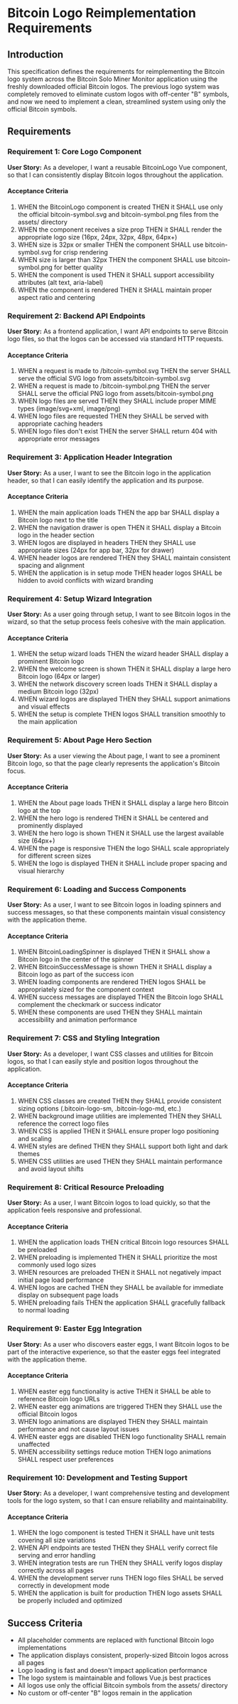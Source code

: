 # Bitcoin Logo Reimplementation Requirements

## Introduction

This specification defines the requirements for reimplementing the Bitcoin logo system across the Bitcoin Solo Miner Monitor application using the freshly downloaded official Bitcoin logos. The previous logo system was completely removed to eliminate custom logos with off-center "B" symbols, and now we need to implement a clean, streamlined system using only the official Bitcoin symbols.

## Requirements

### Requirement 1: Core Logo Component

**User Story:** As a developer, I want a reusable BitcoinLogo Vue component, so that I can consistently display Bitcoin logos throughout the application.

#### Acceptance Criteria

1. WHEN the BitcoinLogo component is created THEN it SHALL use only the official bitcoin-symbol.svg and bitcoin-symbol.png files from the assets/ directory
2. WHEN the component receives a size prop THEN it SHALL render the appropriate logo size (16px, 24px, 32px, 48px, 64px+)
3. WHEN size is 32px or smaller THEN the component SHALL use bitcoin-symbol.svg for crisp rendering
4. WHEN size is larger than 32px THEN the component SHALL use bitcoin-symbol.png for better quality
5. WHEN the component is used THEN it SHALL support accessibility attributes (alt text, aria-label)
6. WHEN the component is rendered THEN it SHALL maintain proper aspect ratio and centering

### Requirement 2: Backend API Endpoints

**User Story:** As a frontend application, I want API endpoints to serve Bitcoin logo files, so that the logos can be accessed via standard HTTP requests.

#### Acceptance Criteria

1. WHEN a request is made to /bitcoin-symbol.svg THEN the server SHALL serve the official SVG logo from assets/bitcoin-symbol.svg
2. WHEN a request is made to /bitcoin-symbol.png THEN the server SHALL serve the official PNG logo from assets/bitcoin-symbol.png
3. WHEN logo files are served THEN they SHALL include proper MIME types (image/svg+xml, image/png)
4. WHEN logo files are requested THEN they SHALL be served with appropriate caching headers
5. WHEN logo files don't exist THEN the server SHALL return 404 with appropriate error messages

### Requirement 3: Application Header Integration

**User Story:** As a user, I want to see the Bitcoin logo in the application header, so that I can easily identify the application and its purpose.

#### Acceptance Criteria

1. WHEN the main application loads THEN the app bar SHALL display a Bitcoin logo next to the title
2. WHEN the navigation drawer is open THEN it SHALL display a Bitcoin logo in the header section
3. WHEN logos are displayed in headers THEN they SHALL use appropriate sizes (24px for app bar, 32px for drawer)
4. WHEN header logos are rendered THEN they SHALL maintain consistent spacing and alignment
5. WHEN the application is in setup mode THEN header logos SHALL be hidden to avoid conflicts with wizard branding

### Requirement 4: Setup Wizard Integration

**User Story:** As a user going through setup, I want to see Bitcoin logos in the wizard, so that the setup process feels cohesive with the main application.

#### Acceptance Criteria

1. WHEN the setup wizard loads THEN the wizard header SHALL display a prominent Bitcoin logo
2. WHEN the welcome screen is shown THEN it SHALL display a large hero Bitcoin logo (64px or larger)
3. WHEN the network discovery screen loads THEN it SHALL display a medium Bitcoin logo (32px)
4. WHEN wizard logos are displayed THEN they SHALL support animations and visual effects
5. WHEN the setup is complete THEN logos SHALL transition smoothly to the main application

### Requirement 5: About Page Hero Section

**User Story:** As a user viewing the About page, I want to see a prominent Bitcoin logo, so that the page clearly represents the application's Bitcoin focus.

#### Acceptance Criteria

1. WHEN the About page loads THEN it SHALL display a large hero Bitcoin logo at the top
2. WHEN the hero logo is rendered THEN it SHALL be centered and prominently displayed
3. WHEN the hero logo is shown THEN it SHALL use the largest available size (64px+)
4. WHEN the page is responsive THEN the logo SHALL scale appropriately for different screen sizes
5. WHEN the logo is displayed THEN it SHALL include proper spacing and visual hierarchy

### Requirement 6: Loading and Success Components

**User Story:** As a user, I want to see Bitcoin logos in loading spinners and success messages, so that these components maintain visual consistency with the application theme.

#### Acceptance Criteria

1. WHEN BitcoinLoadingSpinner is displayed THEN it SHALL show a Bitcoin logo in the center of the spinner
2. WHEN BitcoinSuccessMessage is shown THEN it SHALL display a Bitcoin logo as part of the success icon
3. WHEN loading components are rendered THEN logos SHALL be appropriately sized for the component context
4. WHEN success messages are displayed THEN the Bitcoin logo SHALL complement the checkmark or success indicator
5. WHEN these components are used THEN they SHALL maintain accessibility and animation performance

### Requirement 7: CSS and Styling Integration

**User Story:** As a developer, I want CSS classes and utilities for Bitcoin logos, so that I can easily style and position logos throughout the application.

#### Acceptance Criteria

1. WHEN CSS classes are created THEN they SHALL provide consistent sizing options (.bitcoin-logo-sm, .bitcoin-logo-md, etc.)
2. WHEN background image utilities are implemented THEN they SHALL reference the correct logo files
3. WHEN CSS is applied THEN it SHALL ensure proper logo positioning and scaling
4. WHEN styles are defined THEN they SHALL support both light and dark themes
5. WHEN CSS utilities are used THEN they SHALL maintain performance and avoid layout shifts

### Requirement 8: Critical Resource Preloading

**User Story:** As a user, I want Bitcoin logos to load quickly, so that the application feels responsive and professional.

#### Acceptance Criteria

1. WHEN the application loads THEN critical Bitcoin logo resources SHALL be preloaded
2. WHEN preloading is implemented THEN it SHALL prioritize the most commonly used logo sizes
3. WHEN resources are preloaded THEN it SHALL not negatively impact initial page load performance
4. WHEN logos are cached THEN they SHALL be available for immediate display on subsequent page loads
5. WHEN preloading fails THEN the application SHALL gracefully fallback to normal loading

### Requirement 9: Easter Egg Integration

**User Story:** As a user who discovers easter eggs, I want Bitcoin logos to be part of the interactive experience, so that the easter eggs feel integrated with the application theme.

#### Acceptance Criteria

1. WHEN easter egg functionality is active THEN it SHALL be able to reference Bitcoin logo URLs
2. WHEN easter egg animations are triggered THEN they SHALL use the official Bitcoin logos
3. WHEN logo animations are displayed THEN they SHALL maintain performance and not cause layout issues
4. WHEN easter eggs are disabled THEN logo functionality SHALL remain unaffected
5. WHEN accessibility settings reduce motion THEN logo animations SHALL respect user preferences

### Requirement 10: Development and Testing Support

**User Story:** As a developer, I want comprehensive testing and development tools for the logo system, so that I can ensure reliability and maintainability.

#### Acceptance Criteria

1. WHEN the logo component is tested THEN it SHALL have unit tests covering all size variations
2. WHEN API endpoints are tested THEN they SHALL verify correct file serving and error handling
3. WHEN integration tests are run THEN they SHALL verify logos display correctly across all pages
4. WHEN the development server runs THEN logo files SHALL be served correctly in development mode
5. WHEN the application is built for production THEN logo assets SHALL be properly included and optimized

## Success Criteria

- All placeholder comments are replaced with functional Bitcoin logo implementations
- The application displays consistent, properly-sized Bitcoin logos across all pages
- Logo loading is fast and doesn't impact application performance
- The logo system is maintainable and follows Vue.js best practices
- All logos use only the official Bitcoin symbols from the assets/ directory
- No custom or off-center "B" logos remain in the application